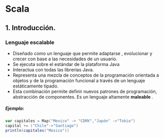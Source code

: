 # Scala
## 1. Introducción.
### Lenguaje escalable
* Diseñado como un lenguaje que permite adaptarse , evolucionar y crecer con base a las necesidades de un usuario.
* Se ejecuta sobre el estándar de la plataforma Java
* Interactua con todas las librerías Java.
* Representa una mezcla de conceptos de la programación orientada a objetos y de la programación funcional a través de un lenguaje estáticamente tipado.
* Esta combinación permite definir nuevos patrones de programación,  abstracción de componentes. Es un lenguaje altamente **maleable** .
##### Ejemplo:
``` scala
var capitales = Map("Mexico" -> "CDMX","Japón" ->"Tokio")
capital += ("Chile"->"Santiago")
println(capitales("Mexico")) 
```

<!--stackedit_data:
eyJoaXN0b3J5IjpbOTY0NDQ4NTY1LC0yNTAzMzMzOTksLTQ5OT
IyOTkzLC0xMzg1MzQ0MTA0LC04NTA1ODE5NzhdfQ==
-->